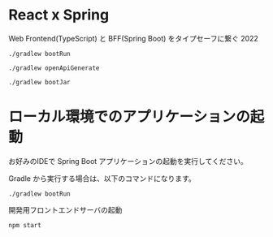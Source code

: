 
# React x Spring

Web Frontend(TypeScript) と BFF(Spring Boot) をタイプセーフに繋ぐ 2022

```
./gradlew bootRun
```

```
./gradlew openApiGenerate
```

```
./gradlew bootJar
```

# ローカル環境でのアプリケーションの起動

お好みのIDEで Spring Boot アプリケーションの起動を実行してください。

Gradle から実行する場合は、以下のコマンドになります。
```
./gradlew bootRun
```

開発用フロントエンドサーバの起動

```
npm start
```

